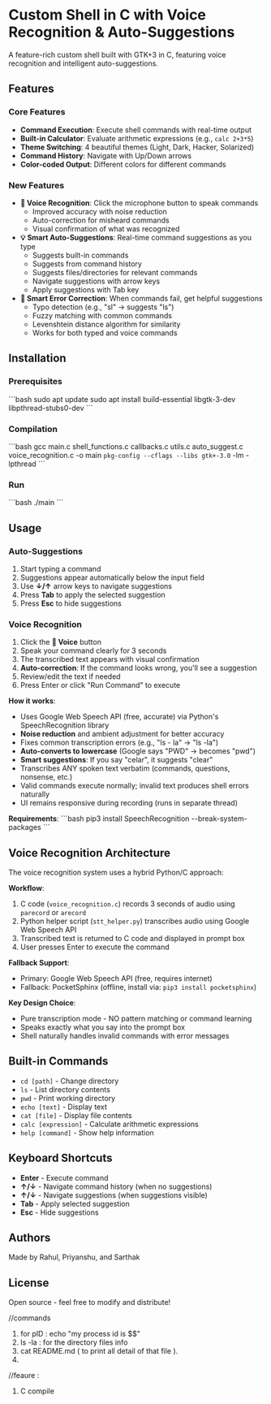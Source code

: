 # Custom Shell in C with Voice Recognition & Auto-Suggestions

A feature-rich custom shell built with GTK+3 in C, featuring voice recognition and intelligent auto-suggestions.

## Features

### Core Features
- **Command Execution**: Execute shell commands with real-time output
- **Built-in Calculator**: Evaluate arithmetic expressions (e.g., `calc 2+3*5`)
- **Theme Switching**: 4 beautiful themes (Light, Dark, Hacker, Solarized)
- **Command History**: Navigate with Up/Down arrows
- **Color-coded Output**: Different colors for different commands

### New Features
- **🎤 Voice Recognition**: Click the microphone button to speak commands
  - Improved accuracy with noise reduction
  - Auto-correction for misheard commands
  - Visual confirmation of what was recognized
- **💡 Smart Auto-Suggestions**: Real-time command suggestions as you type
  - Suggests built-in commands
  - Suggests from command history
  - Suggests files/directories for relevant commands
  - Navigate suggestions with arrow keys
  - Apply suggestions with Tab key
- **🔧 Smart Error Correction**: When commands fail, get helpful suggestions
  - Typo detection (e.g., "sl" → suggests "ls")
  - Fuzzy matching with common commands
  - Levenshtein distance algorithm for similarity
  - Works for both typed and voice commands

## Installation

### Prerequisites
\`\`\`bash
sudo apt update
sudo apt install build-essential libgtk-3-dev libpthread-stubs0-dev
\`\`\`

### Compilation
\`\`\`bash
gcc main.c shell_functions.c callbacks.c utils.c auto_suggest.c voice_recognition.c -o main `pkg-config --cflags --libs gtk+-3.0` -lm -lpthread
\`\`\`

### Run
\`\`\`bash
./main
\`\`\`

## Usage

### Auto-Suggestions
1. Start typing a command
2. Suggestions appear automatically below the input field
3. Use **↓/↑** arrow keys to navigate suggestions
4. Press **Tab** to apply the selected suggestion
5. Press **Esc** to hide suggestions

### Voice Recognition
1. Click the **🎤 Voice** button
2. Speak your command clearly for 3 seconds
3. The transcribed text appears with visual confirmation
4. **Auto-correction**: If the command looks wrong, you'll see a suggestion
5. Review/edit the text if needed
6. Press Enter or click "Run Command" to execute

**How it works**:
- Uses Google Web Speech API (free, accurate) via Python's SpeechRecognition library
- **Noise reduction** and ambient adjustment for better accuracy
- Fixes common transcription errors (e.g., "ls - la" → "ls -la")
- **Auto-converts to lowercase** (Google says "PWD" → becomes "pwd")
- **Smart suggestions**: If you say "celar", it suggests "clear"
- Transcribes ANY spoken text verbatim (commands, questions, nonsense, etc.)
- Valid commands execute normally; invalid text produces shell errors naturally
- UI remains responsive during recording (runs in separate thread)

**Requirements**:
\`\`\`bash
pip3 install SpeechRecognition --break-system-packages
\`\`\`

## Voice Recognition Architecture

The voice recognition system uses a hybrid Python/C approach:

**Workflow**:
1. C code (`voice_recognition.c`) records 3 seconds of audio using `parecord` or `arecord`
2. Python helper script (`stt_helper.py`) transcribes audio using Google Web Speech API
3. Transcribed text is returned to C code and displayed in prompt box
4. User presses Enter to execute the command

**Fallback Support**:
- Primary: Google Web Speech API (free, requires internet)
- Fallback: PocketSphinx (offline, install via: `pip3 install pocketsphinx`)

**Key Design Choice**:
- Pure transcription mode - NO pattern matching or command learning
- Speaks exactly what you say into the prompt box
- Shell naturally handles invalid commands with error messages

## Built-in Commands
- `cd [path]` - Change directory
- `ls` - List directory contents
- `pwd` - Print working directory
- `echo [text]` - Display text
- `cat [file]` - Display file contents
- `calc [expression]` - Calculate arithmetic expressions
- `help [command]` - Show help information

## Keyboard Shortcuts
- **Enter** - Execute command
- **↑/↓** - Navigate command history (when no suggestions)
- **↑/↓** - Navigate suggestions (when suggestions visible)
- **Tab** - Apply selected suggestion
- **Esc** - Hide suggestions

## Authors
Made by Rahul, Priyanshu, and Sarthak

## License
Open source - feel free to modify and distribute!



//commands
1) for pID : echo "my process id is $$"
2) ls -la : for the directory files info 
3) cat README.md  ( to print all detail of that file ). 
4) 


//feaure : 
1) C compile 